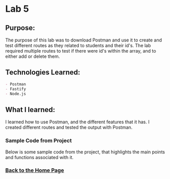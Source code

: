 # Lab 5

## Purpose:
The purpose of this lab was to download Postman and use it to create and test different routes as they related to students and their id's. The lab required multiple routes to test if there were id's within the array, and to either add or delete them. 

## Technologies Learned:
```markdown
- Postman
- Fastify
- Node.js
```
## What I learned:
I learned how to use Postman, and the different features that it has. I created different routes and tested the output with Postman. 

### Sample Code from Project

Below is some sample code from the project, that highlights the main points and functions associated with it. 


### [Back to the Home Page](http://uo-cit-bradyr57.github.io/bradyr57.github.io/)
